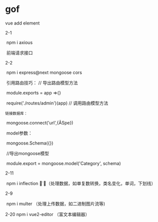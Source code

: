 # gof



vue add element

2-1

​	npm i axious

​	前端请求接口



2-2

​	npm i express@next mongoose cors

​	引用路由技巧：
		// 导出路由模型方法

​		module.exports = app =>{} 

​		require('./routes/admin')(app)  // 调用路由模型方法
	
	链接数据库：

​		mongoose.connect('url',{ÂSpe})

​	model参数：

​		mongoose.Schema({})

​		//导出mongoose模型

​		module.export = mongoose.model('Category', schema)



2-11

​	npm i inflection ˙（处理数据，如单复数转换，类名变化，单词，下划线）


2-9 

​	npm i multer （处理上传数据，如二进制图片流等)

2-20 
	npm i vue2-editor （富文本编辑器）